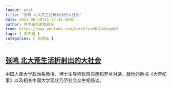 ```yaml
---
layout: post
title: "张鸣 北大荒生活折射出的大社会"
date: 2021-08-29T11:27:44.000Z
author: 老虎庙私家电视台
from: https://www.youtube.com/watch?v=MblD4UegoKM
tags: [ 老虎庙 ]
categories: [ 老虎庙 ]
---
```

<!--1630236464000-->
[张鸣 北大荒生活折射出的大社会](https://www.youtube.com/watch?v=MblD4UegoKM)
------

<div>
中国人民大学政治系教授、博士生导师张鸣应邀和罗兰对话。就他的新书《大荒纪事》以及相关中国大学现状乃至社会众生相畅谈。
</div>
